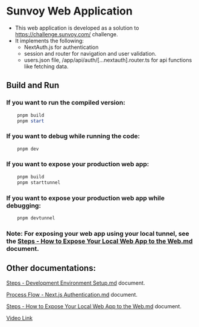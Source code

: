 # Sunvoy Web Application
- This web application is developed as a solution to https://challenge.sunvoy.com/ challenge.
- It implements the following:
    - NextAuth.js for authentication 
    - session and router for navigation and user validation.
    - users.json file, /app/api/auth/[...nextauth].router.ts for api functions like fetching data.

## Build and Run

### If you want to run the compiled version:
```powershell
    pnpm build
    pnpm start
```

### If you want to debug while running the code:

```powershell
    pnpm dev
```

### If you want to expose your production web app:

```powershell
    pnpm build
    pnpm starttunnel
```

### If you want to expose your production web app while debugging:

```powershell
    pnpm devtunnel
```

### Note: For exposing your web app using your local tunnel, see the [Steps - How to Expose Your Local Web App to the Web.md](Docs/Steps%20-%20How%20to%20Expose%20Your%20Local%20Web%20App%20to%20the%20Web.md) document.

## Other documentations:

[Steps - Development Environment Setup.md](Docs/Steps%20%-%20%Development%20%Environment%20%Setup.md) document.

[Process Flow - Next.js Authentication.md](Docs/Process%20Flow%20-%20Next.js%20Authentication.md) document.

[Steps - How to Expose Your Local Web App to the Web.md](Docs/Steps%20-%20How%20to%20Expose%20Your%20Local%20Web%20App%20to%20the%20Web.md) document.

[Video Link](https://www.loom.com/share/b437458930484b3f8977c58450065a5e?sid=ad5203c4-7d2d-40b1-9f3f-8315e260386c)